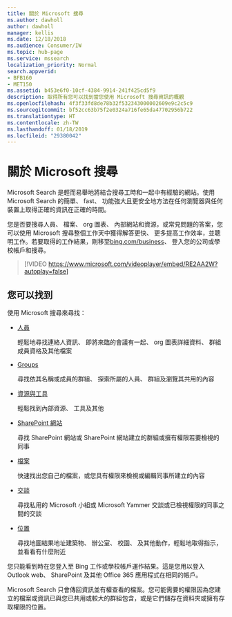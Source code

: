 ```yaml
---
title: 關於 Microsoft 搜尋
ms.author: dawholl
author: dawholl
manager: kellis
ms.date: 12/18/2018
ms.audience: Consumer/IW
ms.topic: hub-page
ms.service: mssearch
localization_priority: Normal
search.appverid:
- BFB160
- MET150
ms.assetid: b453e6f0-10cf-4384-9914-241f425cd5f9
description: 取得所有您可以找到當您使用 Microsoft 搜尋資訊的概觀
ms.openlocfilehash: 4f3f33fd8de78b32f532343000002609e9c2c5c9
ms.sourcegitcommit: bf52cc63b75f2e0324a716fe65da47702956b722
ms.translationtype: HT
ms.contentlocale: zh-TW
ms.lasthandoff: 01/18/2019
ms.locfileid: "29380042"
---
```

# <a name="about-microsoft-search"></a>關於 Microsoft 搜尋

Microsoft Search 是輕而易舉地將結合搜尋工時和一起中有經驗的網站。使用 Microsoft Search 的簡單、 fast、 功能強大且更安全地方法在任何瀏覽器與任何裝置上取得正確的資訊在正確的時間。
  
您是否要搜尋人員、 檔案、 org 圖表、 內部網站和資源，或常見問題的答案，您可以使用 Microsoft 搜尋整個工作天中獲得解答更快、 更多提高工作效率，並聰明工作。若要取得的工作結果，剛移至[bing.com/business](https://www.bing.com/business)、 登入您的公司或學校帳戶和搜尋。 
  
> [!VIDEO https://www.microsoft.com/videoplayer/embed/RE2AA2W?autoplay=false]

## <a name="what-you-can-find"></a>您可以找到
  
使用 Microsoft 搜尋來尋找：
  
- [人員](find-people-and-groups.md)
    
    輕鬆地尋找連絡人資訊、 即將來臨的會議有一起、 org 圖表詳細資料、 群組成員資格及其他檔案
    
- [Groups](find-people-and-groups.md)
    
    尋找依其名稱或成員的群組、 探索所屬的人員、 群組及瀏覽其共用的內容
    
- [資源與工具](find-resources-tools-and-more.md)
    
    輕鬆找到內部資源、 工具及其他
    
- [SharePoint 網站](find-sharepoint-sites.md)
    
    尋找 SharePoint 網站或 SharePoint 網站建立的群組或擁有權限若要檢視的同事
    
- [檔案](find-files.md)
    
    快速找出您自己的檔案，或您具有權限來檢視或編輯同事所建立的內容
    
- [交談](find-conversations.md)
    
    尋找私用的 Microsoft 小組或 Microsoft Yammer 交談或已檢視權限的同事之間的交談
    
- [位置](find-locations.md)
    
    尋找地圖結果地址建築物、 辦公室、 校園、 及其他動作，輕鬆地取得指示，並看看有什麼附近    
    
您只能看到時在您登入至 Bing 工作或學校帳戶運作結果。這是您用以登入 Outlook web、 SharePoint 及其他 Office 365 應用程式在相同的帳戶。 
  
Microsoft Search 只會傳回資訊並有權查看的檔案。您可能需要的權限因為您建立的檔案或資訊已與您已共用或較大的群組包含，或是它們儲存在資料夾或擁有存取權限的位置。

  


